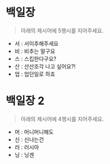 # 백일장

> 아래의 제시어에 5행시를 지어주세요.

* 서 : 서이추해주세요
* 비 : 비추는 말구요
* 스 : 스킵한다구요?
* 산 : 산산조각 나고 싶어요?!
* 업 : 업던일로 하죠

# 백일장 2

> 아래의 제시어에 4행시를 지어주세요.

* 머 : 머니머니해도
* 신 : 신나는건
* 러 : 러시아
* 닝 : 닝겐
